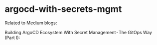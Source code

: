 # argocd-with-secrets-mgmt

Related to Medium blogs:

Building ArgoCD Ecosystem With Secret Management - The GitOps Way (Part I):
